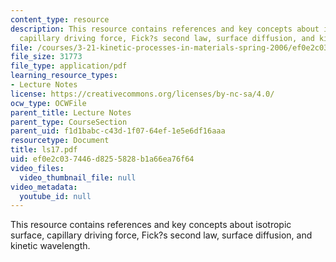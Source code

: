 ```yaml
---
content_type: resource
description: This resource contains references and key concepts about isotropic surface,
  capillary driving force, Fick?s second law, surface diffusion, and kinetic wavelength.
file: /courses/3-21-kinetic-processes-in-materials-spring-2006/ef0e2c037446d8255828b1a66ea76f64_ls17.pdf
file_size: 31773
file_type: application/pdf
learning_resource_types:
- Lecture Notes
license: https://creativecommons.org/licenses/by-nc-sa/4.0/
ocw_type: OCWFile
parent_title: Lecture Notes
parent_type: CourseSection
parent_uid: f1d1babc-c43d-1f07-64ef-1e5e6df16aaa
resourcetype: Document
title: ls17.pdf
uid: ef0e2c03-7446-d825-5828-b1a66ea76f64
video_files:
  video_thumbnail_file: null
video_metadata:
  youtube_id: null
---
```

This resource contains references and key concepts about isotropic surface, capillary driving force, Fick?s second law, surface diffusion, and kinetic wavelength.